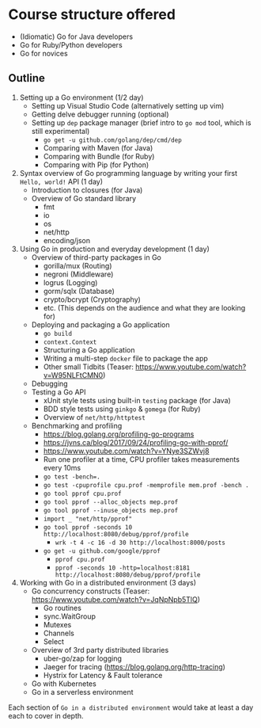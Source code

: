 # Course structure offered

- (Idiomatic) Go for Java developers
- Go for Ruby/Python developers
- Go for novices

## Outline

1. Setting up a Go environment (1/2 day)
    - Setting up Visual Studio Code (alternatively setting up vim)
    - Getting delve debugger running (optional)
    - Setting up `dep` package manager (brief intro to `go mod` tool, which is still experimental)
        - `go get -u github.com/golang/dep/cmd/dep`
        - Comparing with Maven (for Java)
        - Comparing with Bundle (for Ruby)
        - Comparing with Pip (for Python)
2. Syntax overview of Go programming language by writing your first `Hello, world!` API (1 day)
    - Introduction to closures (for Java)
    - Overview of Go standard library
        - fmt
        - io
        - os
        - net/http
        - encoding/json
3. Using Go in production and everyday development (1 day)
    - Overview of third-party packages in Go
        - gorilla/mux (Routing)
        - negroni (Middleware)
        - logrus (Logging)
        - gorm/sqlx (Database)
        - crypto/bcrypt (Cryptography)
        - etc. (This depends on the audience and what they are looking for)
    - Deploying and packaging a Go application
        - `go build`
        - `context.Context`
        - Structuring a Go application
        - Writing a multi-step `docker` file to package the app
        - Other small Tidbits (Teaser: https://www.youtube.com/watch?v=W95NLFtCMN0)
    - Debugging
    - Testing a Go API
        - xUnit style tests using built-in `testing` package (for Java)
        - BDD style tests using `ginkgo` & `gomega` (for Ruby)
        - Overview of `net/http/httptest`
    - Benchmarking and profiling
        - https://blog.golang.org/profiling-go-programs
        - https://jvns.ca/blog/2017/09/24/profiling-go-with-pprof/
        - https://www.youtube.com/watch?v=YNye3SZWvj8
        - Run one profiler at a time, CPU profiler takes measurements every 10ms
        - `go test -bench=.`
        - `go test -cpuprofile cpu.prof -memprofile mem.prof -bench .`
        - `go tool pprof cpu.prof`
        - `go tool pprof --alloc_objects mep.prof`
        - `go tool pprof --inuse_objects mep.prof`
        - `import _ "net/http/pprof"`
        - `go tool pprof -seconds 10 http://localhost:8080/debug/pprof/profile`
            - `wrk -t 4 -c 16 -d 30 http://localhost:8000/posts`
        - `go get -u github.com/google/pprof`
            - `pprof cpu.prof`
            - `pprof -seconds 10 -http=localhost:8181 http://localhost:8080/debug/pprof/profile`
4. Working with Go in a distributed environment (3 days)
    - Go concurrency constructs (Teaser: https://www.youtube.com/watch?v=JqNpNpb5TlQ)
        - Go routines
        - sync.WaitGroup
        - Mutexes
        - Channels
        - Select
    - Overview of 3rd party distributed libraries
        - uber-go/zap for logging
        - Jaeger for tracing (https://blog.golang.org/http-tracing)
        - Hystrix for Latency & Fault tolerance
    - Go with Kubernetes
    - Go in a serverless environment

Each section of `Go in a distributed environment` would take at least a day each to cover in depth.

